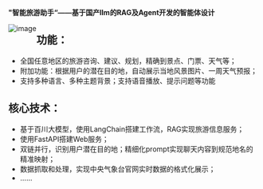 **"智能旅游助手“——基于国产llm的RAG及Agent开发的智能体设计**

<img style="float:left!important; width=200;" alt="image" src="https://github.com/user-attachments/assets/6d7ba1c6-65fc-40ef-87af-2af01f4dc50d" />

## 功能：
- 全国任意地区的旅游咨询、建议、规划，精确到景点、门票、天气等；
- 附加功能：根据用户的潜在目的地，自动展示当地风景图片、一周天气预报；
- 支持多种语言、多种主题背景；支持语音播放、提示问题等功能
## 核心技术：
- 基于百川大模型，使用LangChain搭建工作流，RAG实现旅游信息服务；
- 使用FastAPI搭建Web服务；
- 双链并行，识别用户潜在目的地；精细化prompt实现聊天内容到规范地名的精准映射；
- 数据抓取和处理，实现中央气象台官网实时数据的格式化展示；
- ......
